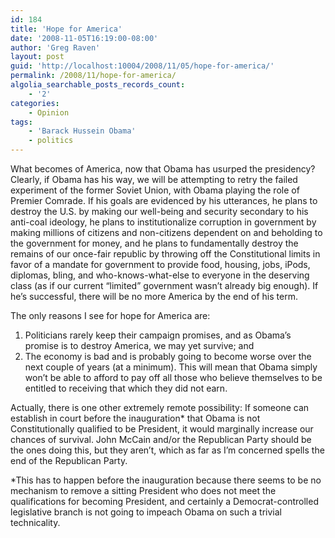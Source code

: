 ```yaml
---
id: 184
title: 'Hope for America'
date: '2008-11-05T16:19:00-08:00'
author: 'Greg Raven'
layout: post
guid: 'http://localhost:10004/2008/11/05/hope-for-america/'
permalink: /2008/11/hope-for-america/
algolia_searchable_posts_records_count:
    - '2'
categories:
    - Opinion
tags:
    - 'Barack Hussein Obama'
    - politics
---
```


What becomes of America, now that Obama has usurped the presidency? Clearly, if Obama has his way, we will be attempting to retry the failed experiment of the former Soviet Union, with Obama playing the role of Premier Comrade. If his goals are evidenced by his utterances, he plans to destroy the U.S. by making our well-being and security secondary to his anti-coal ideology, he plans to institutionalize corruption in government by making millions of citizens and non-citizens dependent on and beholding to the government for money, and he plans to fundamentally destroy the remains of our once-fair republic by throwing off the Constitutional limits in favor of a mandate for government to provide food, housing, jobs, iPods, diplomas, bling, and who-knows-what-else to everyone in the deserving class (as if our current “limited” government wasn’t already big enough). If he’s successful, there will be no more America by the end of his term.

The only reasons I see for hope for America are:

1. Politicians rarely keep their campaign promises, and as Obama’s promise is to destroy America, we may yet survive; and
2. The economy is bad and is probably going to become worse over the next couple of years (at a minimum). This will mean that Obama simply won’t be able to afford to pay off all those who believe themselves to be entitled to receiving that which they did not earn.

Actually, there is one other extremely remote possibility: If someone can establish in court before the inauguration\* that Obama is not Constitutionally qualified to be President, it would marginally increase our chances of survival. John McCain and/or the Republican Party should be the ones doing this, but they aren’t, which as far as I’m concerned spells the end of the Republican Party.

\*This has to happen before the inauguration because there seems to be no mechanism to remove a sitting President who does not meet the qualifications for becoming President, and certainly a Democrat-controlled legislative branch is not going to impeach Obama on such a trivial technicality.